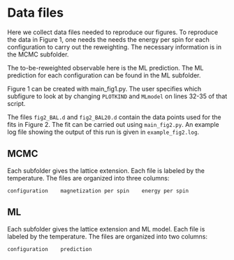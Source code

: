 # Data files 

Here we collect data files needed to reproduce our figures.
To reproduce the data in Figure 1, one needs the needs the
energy per spin for each configuration to carry out the
reweighting. The necessary information is in the MCMC subfolder.

The to-be-reweighted observable here is the ML prediction.
The ML prediction for each configuration can be found
in the ML subfolder.

Figure 1 can be created with main_fig1.py. The user specifies which
subfigure to look at by changing `PLOTKIND` and `MLmodel` on lines
32-35 of that script.

The files `fig2_BAL.d` and `fig2_BAL20.d` contain the data
points used for the fits in Figure 2. The fit can be carried
out using `main_fig2.py`. An example log file showing the output
of this run is given in `example_fig2.log`.


## MCMC
Each subfolder gives the lattice extension.
Each file is labeled by the temperature.
The files are organized into three columns:
```
configuration    magnetization per spin    energy per spin
```

## ML 
Each subfolder gives the lattice extension and ML model.
Each file is labeled by the temperature.
The files are organized into two columns:
```
configuration    prediction 
```
